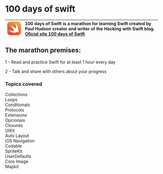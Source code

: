 # 100 days of swift 

![Swift logo](Resources/logo.png) | 100 days of Swift is a marathon for learning Swift created by Paul Hudson creator and writer of the Hacking with Swift blog. [**Oficial site 100 days of Swift**](https://www.hackingwithswift.com/100)
:--------- | :------

 ## **The marathon premises:**

1 - Read and practice Swift for at least 1 hour every day

2 - Talk and share with others about your progress

### **Topics covered**

Collections <br>
Loops <br>
Conditionals <br>
Protocols <br>
Extensions <br>
Opcionais <br>
Closures <br>
UIKit <br>
Auto Layout <br>
iOS Navigation <br>
Codable <br>
SpriteKit <br>
UserDefaults <br>
Core Image <br>
Mapkit <br>






